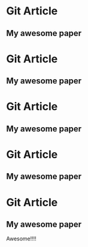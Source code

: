 # Git Article
## My awesome paper
# Git Article
## My awesome paper

# Git Article
## My awesome paper
# Git Article
## My awesome paper
# Git Article
## My awesome paper

Awesome!!!!